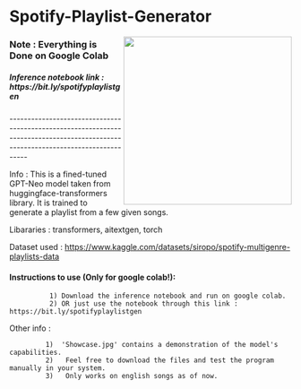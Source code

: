 # Spotify-Playlist-Generator

<img align="right" width="300" src="https://storage.googleapis.com/pr-newsroom-wp/1/2018/11/Spotify_Logo_CMYK_Green.png">

<h3>Note : Everything is Done on Google Colab </h3>
<h5>Inference notebook link : https://bit.ly/spotifyplaylistgen </h5>
---------------------------------------------------------------------------------------------------------------------------------

Info : This is a fined-tuned GPT-Neo model taken from huggingface-transformers library. It is trained to generate a playlist from a few given songs.

Libararies : transformers, aitextgen, torch 
 
Dataset used : https://www.kaggle.com/datasets/siropo/spotify-multigenre-playlists-data

<h4>Instructions to use (Only for google colab!):</h4>

              1) Download the inference notebook and run on google colab.
              2) OR just use the notebook through this link : https://bit.ly/spotifyplaylistgen
Other info : 

             1)  'Showcase.jpg' contains a demonstration of the model's capabilities. 
             2)   Feel free to download the files and test the program manually in your system.
             3)   Only works on english songs as of now.
